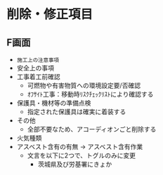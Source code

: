 # 削除・修正項目
## F画面
- `施工上の注意事項`
- 安全上の事項
- 工事着工前確認
	- 可燃物や有害物質への環境設定要/否確認
	- ｵﾌｻｲﾄ工事：移動時ﾘｽｸﾁｪｯｸﾘｽﾄにより確認する
- 保護具・機材等の準備点検
	- 指定された保護具は確実に着装する
- その他
	- 全部不要なため、アコーディオンごと削除する
- 火気種類
- アスベスト含有の有無 → アスベスト含有作業
	- 文言を以下に2つで、トグルのみに変更
		- 茨城県及び労基署にきょか